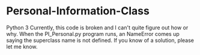 # Personal-Information-Class
Python 3
Currently, this code is broken and I can't quite figure out how or why. 
When the PI_Personal.py program runs, an NameError comes up saying the superclass name is not defined.
If you know of a solution, please let me know.
